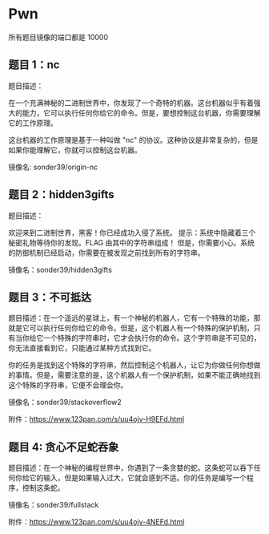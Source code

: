 # Pwn

所有题目镜像的端口都是 10000

## 题目 1：nc

题目描述：

在一个充满神秘的二进制世界中，你发现了一个奇特的机器。这台机器似乎有着强大的能力，它可以执行任何你给它的命令。但是，要想控制这台机器，你需要理解它的工作原理。

这台机器的工作原理是基于一种叫做 "nc" 的协议。这种协议是非常复杂的，但是如果你能理解它，你就可以控制这台机器。

镜像名: sonder39/origin-nc

## 题目 2：hidden3gifts

题目描述：

欢迎来到二进制世界，黑客！你已经成功入侵了系统。
提示：系统中隐藏着三个秘密礼物等待你的发现。FLAG 由其中的字符串组成！
但是，你需要小心。系统的防御机制已经启动，你需要在被发现之前找到所有的字符串。

镜像名：sonder39/hidden3gifts

## 题目 3：不可抵达

题目描述：在一个遥远的星球上，有一个神秘的机器人，它有一个特殊的功能，那就是它可以执行任何你给它的命令。但是，这个机器人有一个特殊的保护机制，只有当你给它一个特殊的字符串时，它才会执行你的命令。这个字符串是不可见的，你无法直接看到它，只能通过某种方式找到它。

你的任务是找到这个特殊的字符串，然后控制这个机器人，让它为你做任何你想做的事情。但是，需要注意的是，这个机器人有一个保护机制，如果不能正确地找到这个特殊的字符串，它便不会理会你。

镜像名：sonder39/stackoverflow2

附件：https://www.123pan.com/s/uu4ojv-H9EFd.html

## 题目 4: 贪心不足蛇吞象

题目描述：在一个神秘的编程世界中，你遇到了一条贪婪的蛇。这条蛇可以吞下任何你给它的输入，但是如果输入过大，它就会感到不适。你的任务是编写一个程序，控制这条蛇。

镜像名：sonder39/fullstack

附件：https://www.123pan.com/s/uu4ojv-4NEFd.html
